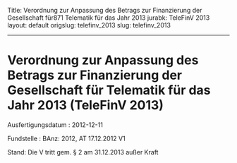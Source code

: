 Title: Verordnung zur Anpassung des Betrags zur Finanzierung der Gesellschaft für871
  Telematik für das Jahr 2013
jurabk: TeleFinV 2013
layout: default
origslug: telefinv_2013
slug: telefinv_2013

---

# Verordnung zur Anpassung des Betrags zur Finanzierung der Gesellschaft für Telematik für das Jahr 2013 (TeleFinV 2013)

Ausfertigungsdatum
:   2012-12-11

Fundstelle
:   BAnz: 2012, AT 17.12.2012 V1

Stand: Die V tritt gem. § 2 am 31.12.2013 außer Kraft
